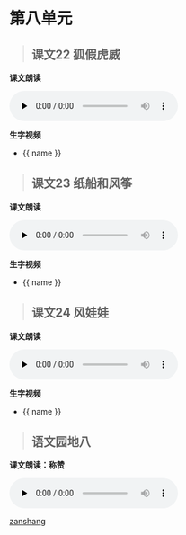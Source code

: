 # 第八单元

> ## 课文22 狐假虎威

<Ebook grade="xxyw2a" :pages="99" :paged="101" ></Ebook> 

**课文朗读**

<audio class="myaudio" controls="" preload="none"><source src="//cnvod.cnr.cn/audio2017/ondemand/media/1100/201805/5AF56D7C-82A8-4CC9-974D-2E590A141C1A_2018-05-1118_03_27_0.m4a"></audio>

**生字视频**

<div class="shengzi">
    <ul><li v-for="(value, name,index) in kw2a21" v-on:click="clickvideo" :data-videosrc="value" :key="index">{{ name }}</li></ul>
</div>

> ## 课文23 纸船和风筝

<Ebook grade="xxyw2a" :pages="102" :paged="104" ></Ebook> 

**课文朗读**

<audio class="myaudio" controls="" preload="none"><source src="//cnvod.cnr.cn/audio2017/ondemand/media/1100/201805/5AF56D7C-A26C-4E26-91CD-2E590A141C1A_2018-05-1117_49_37_0.m4a"></audio>

**生字视频**

<div class="shengzi">
    <ul><li v-for="(value, name,index) in kw2a23" v-on:click="clickvideo" :data-videosrc="value" :key="index">{{ name }}</li></ul>
</div>


> ## 课文24 风娃娃

<Ebook grade="xxyw2a" :pages="105" :paged="107" ></Ebook> 

**课文朗读**

<audio class="myaudio" controls="" preload="none"><source src="//cnvod.cnr.cn/audio2017/ondemand/media/1100/201812/5C09E481-1A20-483E-8D3D-4EE50A141C1A_2018-12-0711_10_23_0.m4a"></audio>

**生字视频**

<div class="shengzi">
    <ul><li v-for="(value, name,index) in kw2a24" v-on:click="clickvideo" :data-videosrc="value" :key="index">{{ name }}</li></ul>
</div>


> ## 语文园地八

<Ebook grade="xxyw2a" :pages="108" :paged="110" ></Ebook> 

**课文朗读：称赞**

<audio class="myaudio" controls="" preload="none"><source src="//cnvod.cnr.cn/audio2017/ondemand/media/1100/201812/5C09FBD7-4B08-4E28-B35C-4FC60A141C1A_2018-12-0712_46_20_0.m4a"></audio>


[zanshang](../res/zanshang.md ':include')